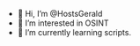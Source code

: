 - 👋 Hi, I’m @HostsGerald 
- 👀 I’m interested in OSINT 
- 🌱 I’m currently learning scripts.



<!---
HostsGerald/HostsGerald is a ✨ special ✨ repository because its `README.md` (this file) appears on your GitHub profile.
You can click the Preview link to take a look at your changes.
--->
